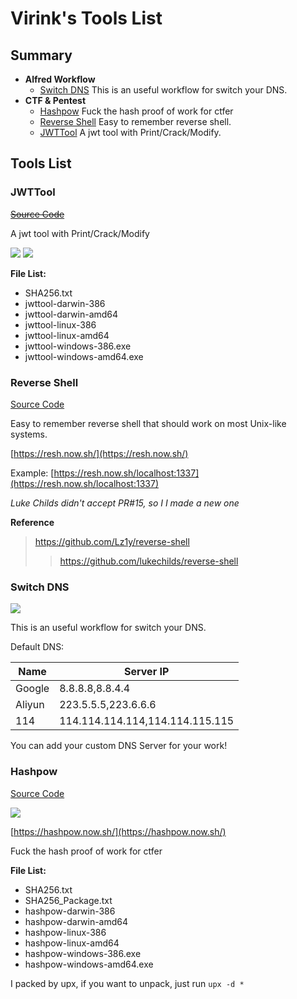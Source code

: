 # Virink's Tools List

## Summary

- **Alfred Workflow**
  - [Switch DNS](#switch-dns) This is an useful workflow for switch your DNS.
- **CTF & Pentest**
  - [Hashpow](#hashpow) Fuck the hash proof of work for ctfer
  - [Reverse Shell](#reverse-shell) Easy to remember reverse shell.
  - [JWTTool](#jwttool) A jwt tool with Print/Crack/Modify.

## Tools List

### JWTTool

~~[Source Code](#)~~

A jwt tool with Print/Crack/Modify

[![](https://img.shields.io/badge/Download%2010M-Qiniu-blue)](http://virzz-img.dongzt.cn/tools/ctf/jwttool.zip)
[![](https://img.shields.io/badge/Download%2010M-Github-blue)](https://github.com/virzz/tools.virzz.com/releases/tag/jwt1.0)

**File List:**

- SHA256.txt
- jwttool-darwin-386
- jwttool-darwin-amd64
- jwttool-linux-386
- jwttool-linux-amd64
- jwttool-windows-386.exe
- jwttool-windows-amd64.exe

### Reverse Shell

[Source Code](https://github.com/virink/reverse-shell)

Easy to remember reverse shell that should work on most Unix-like systems.

[https://resh.now.sh/](https://resh.now.sh/)

Example: [https://resh.now.sh/localhost:1337](https://resh.now.sh/localhost:1337)

*Luke Childs didn't accept PR#15, so I I made a new one*

**Reference**
> https://github.com/Lz1y/reverse-shell
> > https://github.com/lukechilds/reverse-shell

### Switch DNS

[![](https://img.shields.io/badge/Download%201.8M-Qiniu-blue)](http://virzz-img.dongzt.cn/tools/alfredworkflow/SwitchDNS.alfredworkflow)


This is an useful workflow for switch your DNS.

Default DNS:

| Name   | Server IP                       |
| ------ | ------------------------------- |
| Google | 8.8.8.8,8.8.4.4                 |
| Aliyun | 223.5.5.5,223.6.6.6             |
| 114    | 114.114.114.114,114.114.115.115 |


You can add your custom DNS Server for your work!

### Hashpow

[Source Code](https://github.com/virink/hashpow)

[![](https://img.shields.io/badge/Download%2023M-Qiniu-blue)](http://virzz-img.dongzt.cn/tools/ctf/hashpow.tar.gz)

[https://hashpow.now.sh/](https://hashpow.now.sh/)

Fuck the hash proof of work for ctfer

**File List:**

- SHA256.txt
- SHA256_Package.txt
- hashpow-darwin-386
- hashpow-darwin-amd64
- hashpow-linux-386
- hashpow-linux-amd64
- hashpow-windows-386.exe
- hashpow-windows-amd64.exe

I packed by upx, if you want to unpack, just run `upx -d *`